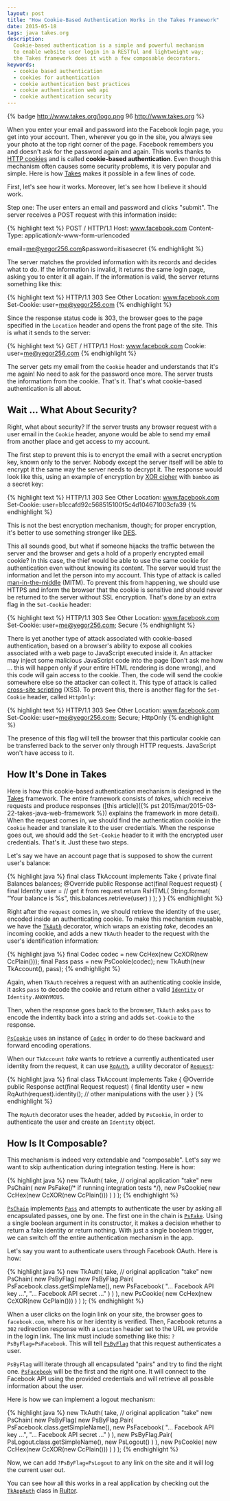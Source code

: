 ```yaml
---
layout: post
title: "How Cookie-Based Authentication Works in the Takes Framework"
date: 2015-05-18
tags: java takes.org
description:
  Cookie-based authentication is a simple and powerful mechanism
  to enable website user login in a RESTful and lightweight way;
  the Takes framework does it with a few composable decorators.
keywords:
  - cookie based authentication
  - cookies for authentication
  - cookie authentication best practices
  - cookie authentication web api
  - cookie authentication security
---
```


{% badge http://www.takes.org/logo.png 96 http://www.takes.org %}

When you enter your email and password into the Facebook login page,
you get into your account. Then, wherever you go in the site,
you always see your photo at the top right corner of the page. Facebook
remembers you and doesn't ask for the password again and again. This works
thanks to [HTTP cookies](https://en.wikipedia.org/wiki/HTTP_cookie)
and is called **cookie-based authentication**. Even though this mechanism
often causes some security problems, it is very popular and simple.
Here is how [Takes](http://www.takes.org) makes it possible in a few lines of code.

<!--more-->

First, let's see how it works. Moreover, let's see how I believe it should work.

Step one: The user enters an email and password and clicks "submit". The server
receives a POST request with this information inside:

{% highlight text %}
POST / HTTP/1.1
Host: www.facebook.com
Content-Type: application/x-www-form-urlencoded

email=me@yegor256.com&password=itisasecret
{% endhighlight %}

The server matches the provided information with its records and decides what to do.
If the information is invalid, it returns the same login page, asking you to
enter it all again. If the information is valid, the server returns something
like this:

{% highlight text %}
HTTP/1.1 303 See Other
Location: www.facebook.com
Set-Cookie: user=me@yegor256.com
{% endhighlight %}

Since the response status code is 303, the browser goes to the page
specified in the `Location` header and opens the front page of the site. This
is what it sends to the server:

{% highlight text %}
GET / HTTP/1.1
Host: www.facebook.com
Cookie: user=me@yegor256.com
{% endhighlight %}

The server gets my email from the `Cookie`
header and understands that it's me again! No need to ask for the
password once more. The server trusts the informatiom from the cookie.
That's it. That's what cookie-based authentication is all about.

## Wait ... What About Security?

Right, what about security? If the server trusts any browser request with
a user email in the `Cookie` header, anyone would be able to send my email
from another place and get access to my account.

The first step to prevent this is to encrypt the email with a secret
encryption key, known only to the server. Nobody except the server itself
will be able to encrypt it the same way the server needs to decrypt it.
The response would look like this, using an example of encryption
by [XOR cipher](https://en.wikipedia.org/wiki/XOR_cipher) with `bamboo` as a secret key:

{% highlight text %}
HTTP/1.1 303 See Other
Location: www.facebook.com
Set-Cookie: user=b1ccafd92c568515100f5c4d104671003cfa39
{% endhighlight %}

This is not the best encryption mechanism, though; for proper encryption, it's better
to use something stronger like [DES](https://en.wikipedia.org/wiki/Data_Encryption_Standard).

This all sounds good, but what if someone hijacks the traffic between the server and the
browser and gets a hold of a properly encrypted email cookie? In this case,
the thief would be able to use the same cookie for authentication even without
knowing its content. The server would trust the information and let the
person into my account. This type of attack is called
[man-in-the-middle](http://en.wikipedia.org/wiki/Man-in-the-middle_attack) (MITM).
To prevent this from happening, we should use HTTPS and inform the browser
that the cookie is sensitive and should never be returned to the server without
SSL encryption. That's done by an extra flag in the `Set-Cookie` header:

{% highlight text %}
HTTP/1.1 303 See Other
Location: www.facebook.com
Set-Cookie: user=me@yegor256.com; Secure
{% endhighlight %}

There is yet another type of attack associated with cookie-based authentication,
based on a browser's ability to expose all cookies associated with a web page
to JavaScript executed inside it. An attacker may inject some malicious
JavaScript code into the page (Don't ask me how ... this will happen only
if your entire HTML rendering is done wrong), and this code will gain access
to the cookie. Then, the code will send the cookie somewhere else so
the attacker can collect it. This type of attack is called
[cross-site scripting](http://en.wikipedia.org/wiki/Cross-site_scripting) (XSS).
To prevent this, there is another flag for the `Set-Cookie` header, called `HttpOnly`:

{% highlight text %}
HTTP/1.1 303 See Other
Location: www.facebook.com
Set-Cookie: user=me@yegor256.com; Secure; HttpOnly
{% endhighlight %}

The presence of this flag will tell the browser that this particular cookie can
be transferred back to the server only through HTTP requests. JavaScript won't
have access to it.

## How It's Done in Takes

Here is how this cookie-based authentication mechanism is designed in the
[Takes](http://www.takes.org) framework. The entire framework consists of
_takes_, which receive requests and produce responses
([this article]({% pst 2015/mar/2015-03-22-takes-java-web-framework %})
explains the framework in more detail). When the request comes in,
we should find the authentication cookie in the `Cookie` header and translate
it to the user credentials. When the response goes out, we should add the
`Set-Cookie` header to it with the encrypted user credentials. That's it. Just
these two steps.

Let's say we have an account page that is supposed to show the current user's
balance:

{% highlight java %}
final class TkAccount implements Take {
  private final Balances balances;
  @Override
  public Response act(final Request request) {
    final Identity user = // get it from request
    return RsHTML(
      String.format(
        "<html>Your balance is %s</html>",
        this.balances.retrieve(user)
      )
    );
  }
}
{% endhighlight %}

Right after the `request` comes in, we should retrieve the identity of
the user, encoded inside an authenticating cookie. To make this mechanism
reusable, we have the [`TkAuth`](http://www.takes.org/apidocs-0.15.1/org/takes/facets/auth/TkAuth.html)
decorator, which wraps an existing _take_,
decodes an incoming cookie, and adds a new `TkAuth`
header to the request with the user's identification information:

{% highlight java %}
final Codec codec = new CcHex(new CcXOR(new CcPlain()));
final Pass pass = new PsCookie(codec);
new TkAuth(new TkAccount(), pass);
{% endhighlight %}

Again, when `TkAuth` receives a request with an authenticating cookie inside,
it asks `pass` to decode the cookie and return either a
valid [`Identity`](http://www.takes.org/apidocs-0.15.1/org/takes/facets/auth/Identity.html)
or `Identity.ANONYMOUS`.

Then, when the response goes back to the browser, `TkAuth` asks `pass`
to encode the indentity back into a string and adds `Set-Cookie` to the response.

[`PsCookie`](http://www.takes.org/apidocs-0.15.1/org/takes/facets/auth/PsCookie.html)
uses an instance of
[`Codec`](http://www.takes.org/apidocs-0.15.1/org/takes/facets/auth/codecs/Codec.html)
in order to do these backward and forward encoding operations.

When our `TkAccount` _take_ wants to retrieve a currently authenticated
user identity from the request, it can use
[`RqAuth`](http://www.takes.org/apidocs-0.15.1/org/takes/facets/auth/RqAuth.html),
a utility decorator of [`Request`](http://www.takes.org/apidocs-0.15.1/org/takes/Request.html):

{% highlight java %}
final class TkAccount implements Take {
  @Override
  public Response act(final Request request) {
    final Identity user = new RqAuth(request).identity();
    // other manipulations with the user
  }
}
{% endhighlight %}

The `RqAuth` decorator uses the header, added by `PsCookie`, in order
to authenticate the user and create an `Identity` object.

## How Is It Composable?

This mechanism is indeed very extendable and "composable". Let's say we
want to skip authentication during integration testing. Here is how:

{% highlight java %}
new TkAuth(
  take, // original application "take"
  new PsChain(
    new PsFake(/* if running integration tests */),
    new PsCookie(
      new CcHex(new CcXOR(new CcPlain()))
    )
  )
);
{% endhighlight %}

[`PsChain`](http://www.takes.org/apidocs-0.15.1/org/takes/facets/auth/PsChain.html)
implements [`Pass`](http://www.takes.org/apidocs-0.15.1/org/takes/facets/auth/Pass.html)
and attempts to authenticate the user by asking all encapsulated passes,
one by one. The first one in the chain is
[`PsFake`](http://www.takes.org/apidocs-0.15.1/org/takes/facets/auth/PsFake.html).
Using a single boolean argument in its constructor, it makes a decision whether
to return a fake identity or return nothing. With just a single boolean
trigger, we can switch off the entire authentication mechanism in the app.

Let's say you want to authenticate users through Facebook OAuth. Here is how:

{% highlight java %}
new TkAuth(
  take, // original application "take"
  new PsChain(
    new PsByFlag(
      new PsByFlag.Pair(
        PsFacebook.class.getSimpleName(),
        new PsFacebook(
          "... Facebook API key ...",
          "... Facebook API secret ..."
        )
      )
    ),
    new PsCookie(
      new CcHex(new CcXOR(new CcPlain()))
    )
  )
);
{% endhighlight %}

When a user clicks on the login link on your site, the browser goes to `facebook.com`,
where his or her identity is verified. Then, Facebook returns a `302` redirection
response with a `Location` header set to the URL we provide in the login link.
The link must include something like this: `?PsByFlag=PsFacebook`. This will
tell [`PsByFlag`](http://www.takes.org/apidocs-0.15.1/org/takes/facets/auth/PsByFlag.html)
that this request authenticates a user.

`PsByFlag` will iterate through all encapsulated "pairs" and try to find the
right one.
[`PsFacebook`](http://www.takes.org/apidocs-0.15.1/org/takes/facets/auth/social/PsFacebook.html)
will be the first and the right one. It will connect to the Facebook API using the
provided credentials and will retrieve all possible information about the user.

Here is how we can implement a logout mechanism:

{% highlight java %}
new TkAuth(
  take, // original application "take"
  new PsChain(
    new PsByFlag(
      new PsByFlag.Pair(
        PsFacebook.class.getSimpleName(),
        new PsFacebook(
          "... Facebook API key ...",
          "... Facebook API secret ..."
        )
      ),
      new PsByFlag.Pair(
        PsLogout.class.getSimpleName(),
        new PsLogout()
      )
    ),
    new PsCookie(
      new CcHex(new CcXOR(new CcPlain()))
    )
  )
);
{% endhighlight %}

Now, we can add `?PsByFlag=PsLogout` to any link on the site and it will
log the current user out.

You can see how all this works in a real application by checking out the
[`TkAppAuth`](https://github.com/yegor256/rultor/blob/master/src/main/java/com/rultor/web/TkAppAuth.java)
class in [Rultor](http://www.rultor.com).
